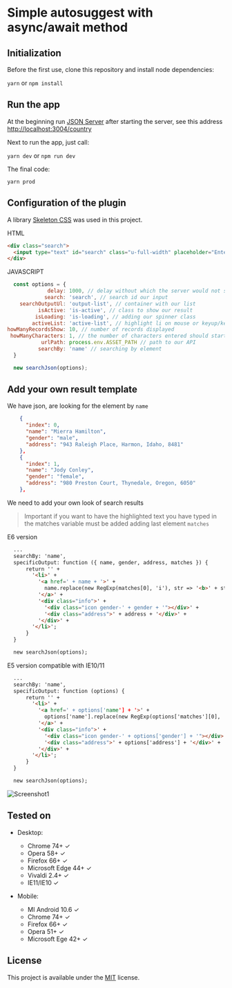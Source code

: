 # Simple autosuggest with async/await method

## Initialization
Before the first use, clone this repository and install node dependencies:

```yarn``` or ```npm install```

## Run the app
At the beginning run [JSON Server](http://jsonplaceholder.typicode.com/) after starting the server, see this address [http://localhost:3004/country](http://localhost:3004/country)

Next to run the app, just call:

```yarn dev``` or ```npm run dev```

The final code:

```yarn prod```

## Configuration of the plugin

A library [Skeleton CSS](https://github.com/dhg/Skeleton) was used in this project.

HTML
```html
<div class="search">
  <input type="text" id="search" class="u-full-width" placeholder="Enter country...">
</div>
```
JAVASCRIPT
```javascript
  const options = {
             delay: 1000, // delay without which the server would not survive ;)
            search: 'search', // search id our input    
    searchOutputUl: 'output-list', // container with our list   
          isActive: 'is-active', // class to show our result
         isLoading: 'is-loading', // adding our spinner class
        activeList: 'active-list', // highlight li on mouse or keyup/keydown
howManyRecordsShow: 10, // number of records displayed
 howManyCharacters: 1, // the number of characters entered should start searching
           urlPath: process.env.ASSET_PATH // path to our API
          searchBy: 'name' // searching by element
  }

  new searchJson(options);
```

## Add your own result template

We have json, are looking for the element by ```name```
```json
    {
      "index": 0,
      "name": "Mierra Hamilton",
      "gender": "male",
      "address": "943 Raleigh Place, Harmon, Idaho, 8481"
    },
    {
      "index": 1,
      "name": "Jody Conley",
      "gender": "female",
      "address": "980 Preston Court, Thynedale, Oregon, 6050"
    },
```

We need to add your own look of search results
> Important if you want to have the highlighted text you have typed in the matches variable must be added adding last element ```matches```

E6 version
```html
  ...
  searchBy: 'name',
  specificOutput: function ({ name, gender, address, matches }) {
      return '' +
        '<li>' +
          '<a href=' + name + '>' +
            name.replace(new RegExp(matches[0], 'i'), str => '<b>' + str + '</b>') +
          '</a>' +
          '<div class="info">' +
            '<div class="icon gender-' + gender + '"></div>' +
            '<div class="address">' + address + '</div>' +
          '</div>' +
        '</li>';
      }
  }

  new searchJson(options);
```

E5 version compatible with IE10/11
```html
  ...
  searchBy: 'name',
  specificOutput: function (options) {
      return '' +
        '<li>' +
          '<a href=' + options['name'] + '>' +
            options['name'].replace(new RegExp(options['matches'][0], 'i'), function (str) { return '<b>' + str + '</b>' }) +
          '</a>' +
          '<div class="info">' +
            '<div class="icon gender-' + options['gender'] + '"></div>' +
            '<div class="address">' + options['address'] + '</div>' +
          '</div>' +
        '</li>';
      }
  }

  new searchJson(options);
```

![Screenshot1](https://github.com/tomik23/autosuggest/blob/master/static/your-template.png)

## Tested on

* Desktop:
  * Chrome 74+ ✓
  * Opera 58+ ✓
  * Firefox 66+ ✓
  * Microsoft Edge 44+ ✓
  * Vivaldi 2.4+ ✓
  * IE11/IE10 ✓

* Mobile:
  + MI Android 10.6 ✓
  * Chrome 74+ ✓
  * Firefox 66+ ✓
  * Opera 51+ ✓
  * Microsoft Ege 42+ ✓

## License
This project is available under the [MIT](https://opensource.org/licenses/mit-license.php) license.  